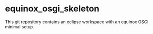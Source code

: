 # equinox_osgi_skeleton
This git repository contains an eclipse workspace with an equinox OSGi minimal setup.

